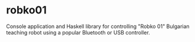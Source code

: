 # robko01
Console application and Haskell library for controlling "Robko 01" Bulgarian teaching robot using a popular Bluetooth or USB controller.
